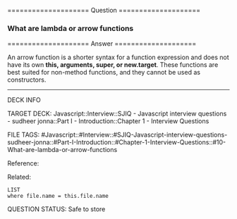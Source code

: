 ==================== Question ====================  

### What are lambda or arrow functions  

==================== Answer ====================  

An arrow function is a shorter syntax for a function expression and does not
have its own **this, arguments, super, or new.target**. These functions are best
suited for non-method functions, and they cannot be used as constructors.

---

DECK INFO

TARGET DECK: Javascript::Interview::SJIQ - Javascript interview questions -
sudheer jonna::Part I - Introduction::Chapter 1 - Interview Questions

FILE TAGS:
#Javascript::#Interview::#SJIQ-Javascript-interview-questions-sudheer-jonna::#Part-I-Introduction::#Chapter-1-Interview-Questions::#10-What-are-lambda-or-arrow-functions

Reference:

Related:

```dataview
LIST
where file.name = this.file.name
```

QUESTION STATUS: Safe to store
